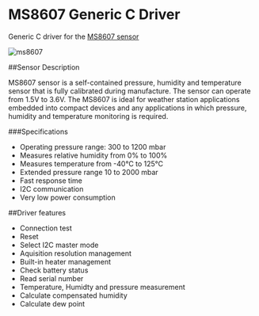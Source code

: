 # MS8607 Generic C Driver
Generic C driver for the [MS8607 sensor](http://www.te.com/usa-en/product-CAT-BLPS0018.html)

![ms8607](http://www.te.com/content/dam/te-com/catalog/part/CAT/BLP/S00/CAT-BLPS0018-t1.jpg/jcr:content/renditions/product-details.png)

##Sensor Description

MS8607 sensor is a self-contained pressure, humidity and temperature sensor that is fully calibrated during manufacture. The sensor can operate from 1.5V to 3.6V. The MS8607 is ideal for weather station applications embedded into compact devices and any applications in which pressure, humidity and temperature monitoring is required.

###Specifications
*	Operating pressure range: 300 to 1200 mbar
*	Measures relative humidity from 0% to 100%
*	Measures temperature from -40°C to 125°C
*	Extended pressure range 10 to 2000 mbar
*	Fast response time
*	I2C communication
*	Very low power consumption


##Driver features
* Connection test
* Reset
* Select I2C master mode
* Aquisition resolution management
* Built-in heater management
* Check battery status
* Read serial number
* Temperature, Humidty and pressure measurement
* Calculate compensated humidity
* Calculate dew point
